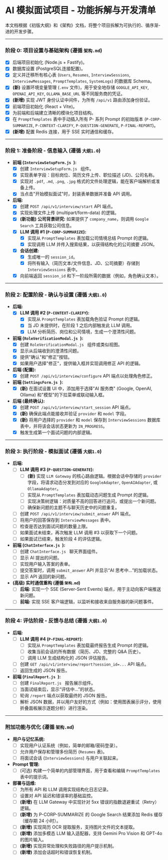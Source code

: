 # AI 模拟面试项目 - 功能拆解与开发清单

本文档根据《初版大纲》和《架构》文档，将整个项目拆解为可执行的、循序渐- 进的开发步骤。

---

### 阶段 0: 项目设置与基础架构 (遵循 `架构.md`)

- [x] 后端项目初始化 (Node.js + Fastify)。
- [x] 数据库设置 (PostgreSQL连接配置)。
- [x] 定义并迁移所有核心表 (`Users`, `Resumes`, `InterviewSessions`, `InterviewMessages`, `PromptTemplates`, `SystemLogs`) 的数据库 Schema。
- [x] **(新)** 设置环境变量管理 (`.env` 文件)，用于安全地存储 `GOOGLE_API_KEY`, `OPENAI_API_KEY`, `OLLAMA_BASE_URL` 等不同服务商的凭证。
- [x] **(新增)** 实现 JWT 身份认证中间件，为所有 `/api/v1` 路由添加身份验证。
- [x] 前端项目初始化 (React + Vite)。
- [x] 为前端和后端建立清晰的模块化项目结构。
- [x] 在 `PromptTemplates` 表中手动插入所有 P- 系列 Prompt 的初始版本 (`P-CORP-SUMMARIZE`, `P-CONTEXT-CLARIFY`, `P-QUESTION-GENERATE`, `P-FINAL-REPORT`)。
- [x] **(新增)** 配置 Redis 连接，用于 SSE 实时通信和缓存。

---

### 阶段 1: 准备阶段 - 信息输入 (遵循 `大纲1.0`)

- **前端 (`InterviewSetupForm.js `):**
    - [x] 创建 `InterviewSetupForm.js ` 组件。
    - [x] 实现表单字段：目标岗位、简历文件上传、职位描述 (JD)、公司名称。
    - [x] 实现对 `.pdf`, `.md`, `.png`, `.jpg` 格式的文件处理逻辑，能在客户端解析或准备上传。
    - [x] 当点击"开始模拟面试"时，封装表单数据并准备 API 调用。
- **后端:**
    - [x] 创建 `POST /api/v1/interview/start` API 端点。
    - [x] 实现处理文件上传 (multipart/form-data) 的逻辑。
    - [x] **(新功能) 公司背景研究:** 如果提供了 `company_name`，则调用 `Google Search` 工具获取公司信息。
    - [x] **LLM 调用 #1 (`P-CORP-SUMMARIZE`):**
        - [x] 实现从 `PromptTemplates` 表加载公司情境总结 Prompt 的逻辑。
        - [x] 实现调用 LLM 并传入搜索结果，以获得结构化的公司摘要 JSON。
    - [x] **会话创建:**
        - [x] 生成唯一的 `session_id`。
        - [x] 将所有输入（简历文本/文件信息、JD、公司摘要）存储到 `InterviewSessions` 表中。
    - [x] 向前端返回 `session_id` 和下一阶段所需的数据（例如，角色确认文本）。

---

### 阶段 2: 配置阶段 - 确认与设置 (遵循 `大纲1.0`)

- **后端:**
    - [x] **LLM 调用 #2 (`P-CONTEXT-CLARIFY`):**
        - [x] 实现从 `PromptTemplates` 表加载角色验证 Prompt 的逻辑。
        - [x] 当 JD 未提供时，在阶段 1 之后内部触发此 LLM 调用。
        - [x] LLM 分析简历、岗位和公司情境，生成一个澄清性问题。
- **前端 (`RoleVerificationModal.js `):**
    - [x] 创建 `RoleVerificationModal.js ` 组件或类似视图。
    - [x] 显示从后端收到的澄清性问题。
    - [x] 提供"确认"和"修正"按钮。
    - [x] 如果用户选择"修正"，提供输入框并实现调用修正 API 的逻辑。
- **后端 (配置):**
    - [x] 创建 `POST /api/v1/interview/configure` API 端点以处理角色修正。
- **前端 (`SettingsForm.js `):**
    - [x] **(新)** 在面试设置 UI 中，添加用于选择"AI 服务商" (Google, OpenAI, Ollama) 和"模型"的下拉菜单或联动输入框。
- **后端 (最终确认):**
    - [x] 创建 `POST /api/v1/interview/start_session` API 端点。
    - [x] **(新)** 确保此端点能接收并验证 `provider` 和 `model` 字段。
    - [x] **(新)** 将用户选择的 `provider` 和 `model` 保存到 `InterviewSessions` 数据库表中，并将该会话状态更新为 `IN_PROGRESS`。
    - [x] 触发生成第一个面试问题的内部逻辑。

---

### 阶段 3: 执行阶段 - 模拟面试 (遵循 `大纲1.0`)

- **后端:**
    - [ ] **LLM 调用 #3 (`P-QUESTION-GENERATE`):**
        - [ ] **(新)** 实现 `LLM Gateway` 的核心路由逻辑。根据会话中存储的 `provider` 字段，将请求动态分发到对应的 `GoogleAdapter`, `OpenAIAdapter`, 或 `OllamaAdapter`。
        - [ ] 实现从 `PromptTemplates` 表加载动态问题生成 Prompt 的逻辑。
        - [ ] 实现决策树逻辑：对质量不高的回答进行追问，或提出一个新问题。
        - [ ] 确保新问题的主题不与聊天历史中的问题重复。
    - [ ] 创建 `POST /api/v1/interview/submit_answer` API 端点。
    - [ ] 将用户的回答保存到 `InterviewMessages` 表中。
    - [ ] 检查是否达到面试问题的数量上限。
    - [ ] 如果面试未结束，再次触发 LLM 调用 #3 以获取下一个问题。
    - [ ] 如果面试已结束，触发阶段 4 的评估逻辑。
- **前端 (`ChatInterface.js `):**
    - [ ] 创建 `ChatInterface.js ` 聊天界面组件。
    - [ ] 显示 AI 提出的问题。
    - [ ] 实现用户输入答案的表单。
    - [ ] 提交答案时，调用 `submit_answer` API 并显示“AI 思考中...”的加载状态。
    - [ ] 显示 API 返回的新问题。
- **(高级) 实时通信重构 (遵循 `架构.md`)**
    - [ ] **后端:** 实现一个 SSE (Server-Sent Events) 端点，用于主动向客户端推送新问题。
    - [ ] **前端:** 实现 SSE 客户端逻辑，以监听和接收来自服务器的新问题事件。

---

### 阶段 4: 评估阶段 - 反馈与总结 (遵循 `大纲1.0`)

- **后端:**
    - [ ] **LLM 调用 #4 (`P-FINAL-REPORT`):**
        - [ ] 实现从 `PromptTemplates` 表加载最终报告生成 Prompt 的逻辑。
        - [ ] 收集当前会话的所有数据（简历、JD、完整的 Q&A 历史）。
        - [ ] 调用 LLM 生成结构化的 JSON 评估报告。
    - [ ] 创建 `GET /api/v1/interview/report?session_id=...` API 端点。
    - [ ] 返回生成的 JSON 报告。
- **前端 (`FinalReport.js `):**
    - [ ] 创建 `FinalReport.js ` 报告展示组件。
    - [ ] 当面试结束后，显示“评估中...”的状态。
    - [ ] 轮询 `/report` 端点以获取最终的 JSON 报告。
    - [ ] 解析 JSON 数据，并以用户友好的方式（例如：使用图表展示评分，使用折叠面板展示逐题分析）进行渲染。

---

### 附加功能与优化 (遵循 `架构.md`)

- **用户与记忆系统:**
    - [ ] 实现用户认证系统（例如，简单的邮箱/密码登录）。
    - [ ] 允许用户保存和管理多份简历 (`Resumes` 表)。
    - [ ] 将面试会话 (`InterviewSessions`) 与用户关联起来。
- **Prompt 管理:**
    - [ ] (可选) 构建一个简单的内部管理界面，用于查看和编辑 `PromptTemplates` 表中的提示词。
- **部署与运维:**
    - [ ] 为所有 API 和 LLM 调用实现结构化日志记录。
    - [ ] 设置对 API 延迟和错误率的基础监控。
    - [ ] **(新增)** 在 LLM Gateway 中实现针对 5xx 错误的指数退避重试（Retry）逻辑。
    - [ ] **(新增)** 为 P-CORP-SUMMARIZE 的 Google Search 结果添加 Redis 缓存（缓存期 24 小时）。
    - [ ] **(新增)** 实现简历 OCR 提取服务，支持图片文件的文本提取。
    - [ ] **(新增)** 添加多模态 LLM 输入适配器，支持 Gemini Pro Vision 和 GPT-4o 的图片输入。
    - [ ] **(新增)** 实现异常处理和失败路径的用户提示机制。
    - [ ] **(新增)** 添加会话超时和错误恢复机制。
